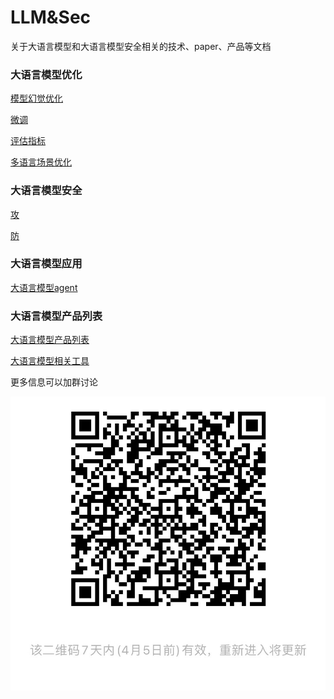 # LLM&Sec
关于大语言模型和大语言模型安全相关的技术、paper、产品等文档

### 大语言模型优化

[模型幻觉优化](./大语言模型优化/模型幻觉优化.md)

[微调](./大语言模型优化/微调.md)

[评估指标](./大语言模型优化/评估指标.md)

[多语言场景优化](./大语言模型优化/多语言场景优化.md)
### 大语言模型安全

[攻](./大语言模型安全/攻.md)

[防](./大语言模型安全/防.md)
### 大语言模型应用

[大语言模型agent](./大语言模型应用/大语言模型agent.md)
### 大语言模型产品列表

[大语言模型产品列表](./大语言模型产品列表/大语言模型产品列表.md)

[大语言模型相关工具](./大语言模型产品列表/大语言模型相关工具.md)

更多信息可以加群讨论

![wechat](./大语言模型应用/wechat.jpg)
